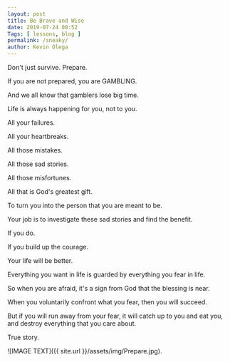 ```yaml
--- 
layout: post 
title: Be Brave and Wise
date: 2019-07-24 00:52
Tags: [ lessons, blog ]
permalink: /sneaky/ 
author: Kevin Olega 
--- 
```

Don't just survive. Prepare.

If you are not prepared, you are GAMBLING.

And we all know that gamblers lose big time.

Life is always happening for you, not to you.

All your failures.

All your heartbreaks.

All those mistakes.

All those sad stories.

All those misfortunes.

All that is God's greatest gift.

To turn you into the person that you are meant to be.

Your job is to investigate these sad stories and find the benefit.

If you do.

If you build up the courage.

Your life will be better.

Everything you want in life is guarded by everything you fear in life.

So when you are afraid, it's a sign from God that the blessing is near.

When you voluntarily confront what you fear, then you will succeed.

But if you will run away from your fear, it will catch up to you and eat you, and destroy everything that you care about.

True story.

![IMAGE TEXT]({{ site.url }}/assets/img/Prepare.jpg).